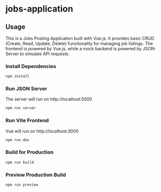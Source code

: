 # jobs-application

## Usage

This is a Jobs Posting Application built with Vue.js. It provides basic CRUD (Create, Read, Update, Delete) functionality for managing job listings. The frontend is powered by Vue.js, while a mock backend is powered by JSON-Server to simulate API requests.

### Install Dependencies

```bash
npm install
```

### Run JSON Server

The server will run on http://localhost:5000

```bash
npm run server
```

### Run Vite Frontend

Vue will run on http://localhost:3000

```bash
npm run dev
```

### Build for Production

```bash
npm run build
```

### Preview Production Build

```bash
npm run preview
```